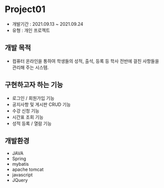 # Project01
* 개발기간 : 2021.09.13 ~ 2021.09.24
* 유형 : 개인 프로젝트


## 개발 목적
* 컴퓨터 온라인을 통하여 학생들의 성적, 출석, 등록 등 학사 전반에 걸친 사항들을 관리해 주는 시스템.

## 구현하고자 하는 기능
* 로그인 / 회원가입 기능
* 공지사항 및 게시판 CRUD 기능
* 수강 신청 기능
* 시간표 조회 기능
* 성적 등록 / 열람 기능

## 개발환경
* JAVA
* Spring
* mybatis
* apache tomcat
* javascript
* JQuery
